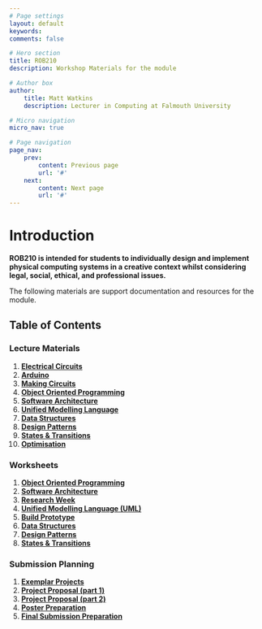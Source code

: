 ```yaml
---
# Page settings
layout: default
keywords:
comments: false

# Hero section
title: ROB210
description: Workshop Materials for the module

# Author box
author:
    title: Matt Watkins
    description: Lecturer in Computing at Falmouth University

# Micro navigation
micro_nav: true

# Page navigation
page_nav:
    prev:
        content: Previous page
        url: '#'
    next:
        content: Next page
        url: '#'
---
```


# Introduction

**ROB210 is intended for students to individually design and implement physical computing systems in a creative context whilst considering legal, social, ethical, and professional issues.**

The following materials are support documentation and resources for the module.

## Table of Contents

### Lecture Materials
 1. **[Electrical Circuits](../electrical-circuits-lm "Electrical Circuits Lecture Materials")**
 2. **[Arduino](../arduino-lm "Arduino Lecture Materials")**
 3. **[Making Circuits](../making-circuits-lm "Making Circuits Lecture Materials")**
 4. **[Object Oriented Programming](../oop-lm "OOP Lecture Materials")**
 5. **[Software Architecture](../software-architecture-lm "Software Architecture Lecture Materials")**
 6. **[Unified Modelling Language](../uml-lm "UML Lecture Materials")**
 7. **[Data Structures](../data-structures-lm "Data Structures Lecture Materials")**
 8. **[Design Patterns](../design-patterns-lm "Design Patterns Lecture Materials")**
 9. **[States & Transitions](../cybernetics-lm "Cybernetics Lecture Materials")**
 10. **[Optimisation](../optimisation-lm "Optimisation Lecture Materials")**

### Worksheets
 1. **[Object Oriented Programming](../oop-ws "OOP")**
 2. **[Software Architecture](../software-architecture-ws "Software Architecture")**
 3. **[Research Week](../research-week-ws "Research Week")**
 4. **[Unified Modelling Language (UML)](../uml-ws "UML")**
 5. **[Build Prototype](../prototype-ws "Build Prototype")**
 6. **[Data Structures](../data-structures-ws "Data Structures")**
 7. **[Design Patterns](../design-patterns-ws "Design Patterns")**
 8. **[States & Transitions](../cybernetics-ws "States & Transitions")** 
<!---#### 9 - [Optimisation](../optimisation-ws "Optimisation")-->


### Submission Planning
 1. **[Exemplar Projects](../exemplar-research "Exemplar Projects")**
 2. **[Project Proposal (part 1)](../project-proposal-part-1 "Project Proposal Part 1")**
 3. **[Project Proposal (part 2)](../project-proposal-part-2 "Project Proposal Part 2")**
 4. **[Poster Preparation](../poster-preparation "Poster Preparation")**
 5. **[Final Submission Preparation](../final-submission-preparation "Final Submission Preparation")**
<!--stackedit_data:
eyJoaXN0b3J5IjpbLTk2MzMyNDU4OV19
-->